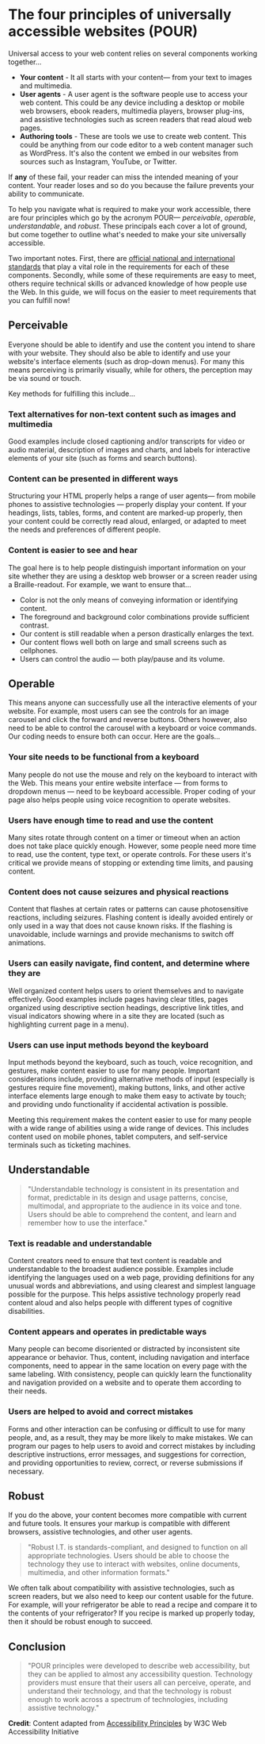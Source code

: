 # The four principles of universally accessible websites \(POUR\)

Universal access to your web content relies on several components working together...

* **Your content** - It all starts with your content— from your text to images and multimedia.
* **User agents** - A user agent is the software people use to access your web content. This could be any device including a desktop or mobile web browsers, ebook readers, multimedia players, browser plug-ins, and assistive technologies such as screen readers that read aloud web pages.
* **Authoring tools** - These are tools we use to create web content. This could be anything from our code editor to a web content manager such as WordPress. It's also the content we embed in our websites from sources such as Instagram, YouTube, or Twitter. 

If **any** of these fail, your reader can miss the intended meaning of your content. Your reader loses and so do you because the failure prevents your ability to communicate.

To help you navigate what is required to make your work accessible, there are four principles which go by the acronym POUR— _perceivable_, _operable_, _understandable_, and _robust_. These principals each cover a lot of ground, but come together to outline what's needed to make your site universally accessible.

Two important notes. First, there are [official national and international standards](https://www.w3.org/TR/WCAG21/) that play a vital role in the requirements for each of these components. Secondly, while some of these requirements are easy to meet, others require technical skills or advanced knowledge of how people use the Web. In this guide, we will focus on the easier to meet requirements that you can fulfill now!

## Perceivable

Everyone should be able to identify and use the content you intend to share with your website. They should also be able to identify and use your website's interface elements \(such as drop-down menus\). For many this means perceiving is primarily visually, while for others, the perception may be via sound or touch. 

Key methods for fulfilling this include...

### Text alternatives for non-text content such as images and multimedia

Good examples include closed captioning and/or transcripts for video or audio material, description of images and charts, and labels for interactive elements of your site \(such as forms and search buttons\).

### Content can be presented in different ways

Structuring your HTML properly helps a range of user agents— from mobile phones to assistive technologies — properly display your content. If your headings, lists, tables, forms, and content are marked-up properly, then your content could be correctly read aloud, enlarged, or adapted to meet the needs and preferences of different people.

### Content is easier to see and hear

The goal here is to help people distinguish important information on your site whether they are using a desktop web browser or a screen reader using a Braille-readout. For example, we want to ensure that...

* Color is not the only means of conveying information or identifying content.
* The foreground and background color combinations provide sufficient contrast.
* Our content is still readable when a person drastically enlarges the text.
* Our content flows well both on large and small screens such as cellphones.
* Users can control the audio — both play/pause and its volume.

## Operable 

This means anyone can successfully use all the interactive elements of your website. For example, most users can see the controls for an image carousel and click the forward and reverse buttons. Others however, also need to be able to control the carousel with a keyboard or voice commands. Our coding needs to ensure both can occur. Here are the goals...

### Your site needs to be functional from a keyboard

Many people do not use the mouse and rely on the keyboard to interact with the Web. This means your entire website interface — from forms to dropdown menus — need to be keyboard accessible. Proper coding of your page also helps people using voice recognition to operate websites.

### Users have enough time to read and use the content

Many sites rotate through content on a timer or timeout when an action does not take place quickly enough. However, some people need more time to read, use the content, type text, or operate controls. For these users it's critical we provide means of stopping or extending time limits, and pausing content.

### Content does not cause seizures and physical reactions

Content that flashes at certain rates or patterns can cause photosensitive reactions, including seizures. Flashing content is ideally avoided entirely or only used in a way that does not cause known risks. If the flashing is unavoidable, include warnings and provide mechanisms to switch off animations.

### Users can easily navigate, find content, and determine where they are

Well organized content helps users to orient themselves and to navigate effectively. Good examples include pages having clear titles, pages organized using descriptive section headings, descriptive link titles, and visual indicators showing where in a site they are located \(such as highlighting current page in a menu\).

### Users can use input methods beyond the keyboard

Input methods beyond the keyboard, such as touch, voice recognition, and gestures, make content easier to use for many people. Important considerations include, providing alternative methods of input \(especially is gestures require fine movement\), making buttons, links, and other active interface elements large enough to make them easy to activate by touch; and providing undo functionality if accidental activation is possible.

Meeting this requirement makes the content easier to use for many people with a wide range of abilities using a wide range of devices. This includes content used on mobile phones, tablet computers, and self-service terminals such as ticketing machines.

## Understandable 

> "Understandable technology is consistent in its presentation and format, predictable in its design and usage patterns, concise, multimodal, and appropriate to the audience in its voice and tone. Users should be able to comprehend the content, and learn and remember how to use the interface."

### Text is readable and understandable

Content creators need to ensure that text content is readable and understandable to the broadest audience possible. Examples include identifying the languages used on a web page, providing definitions for any unusual words and abbreviations, and using clearest and simplest language possible for the purpose. This helps assistive technology properly read content aloud and also helps people with different types of cognitive disabilities.

### Content appears and operates in predictable ways

Many people can become disoriented or distracted by inconsistent site appearance or behavior. Thus, content, including navigation and interface components, need to appear in the same location on every page with the same labeling. With consistency, people can quickly learn the functionality and navigation provided on a website and to operate them according to their needs.

### Users are helped to avoid and correct mistakes

Forms and other interaction can be confusing or difficult to use for many people, and, as a result, they may be more likely to make mistakes. We can program our pages to help users to avoid and correct mistakes by including descriptive instructions, error messages, and suggestions for correction, and providing opportunities to review, correct, or reverse submissions if necessary.

## Robust 

If you do the above, your content becomes more compatible with current and future tools. It ensures your markup is compatible with different browsers, assistive technologies, and other user agents. 

> "Robust I.T. is standards-compliant, and designed to function on all appropriate technologies. Users should be able to choose the technology they use to interact with websites, online documents, multimedia, and other information formats."

We often talk about compatibility with assistive technologies, such as screen readers, but we also need to keep our content usable for the future. For example, will your refrigerator be able to read a recipe and compare it to the contents of your refrigerator? If you recipe is marked up properly today, then it should be robust enough to succeed.

## Conclusion

> "POUR principles were developed to describe web accessibility, but they can be applied to almost any accessibility question. Technology providers must ensure that their users all can perceive, operate, and understand their technology, and that the technology is robust enough to work across a spectrum of technologies, including assistive technology."



**Credit**: Content adapted from [Accessibility Principles](https://www.w3.org/WAI/fundamentals/accessibility-principles/) by W3C Web Accessibility Initiative

